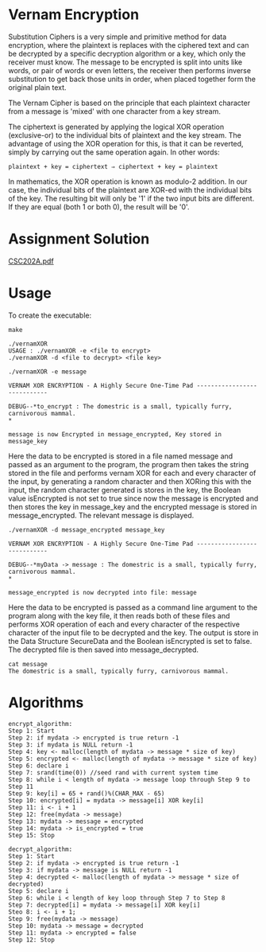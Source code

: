 # Vernam Encryption
Substitution Ciphers is a very simple and primitive method for data encryption, where the plaintext is replaces with the ciphered text and can be decrypted by a specific decryption algorithm or a key, which only the receiver must know. The message to be encrypted is split into units like words, or pair of words or even letters, the receiver then performs inverse substitution to get back those units in order, when placed together form the original plain text.

The Vernam Cipher is based on the principle that each plaintext character from a message is 'mixed' with one character from a key stream.

The ciphertext is generated by applying the logical XOR operation (exclusive-or) to the individual bits of plaintext and the key stream. The advantage of using the XOR operation for this, is that it can be reverted, simply by carrying out the same operation again. In other words: 

```plaintext + key = ciphertext ⇒ ciphertext + key = plaintext```

In mathematics, the XOR operation is known as modulo-2 addition. In our case, the individual bits of the plaintext are XOR-ed with the individual bits of the key. The resulting bit will only be '1' if the two input bits are different. If they are equal (both 1 or both 0), the result will be '0'. 

# Assignment Solution

[CSC202A.pdf](CSC202A.pdf)

# Usage

To create the executable:
```
make
```

```
./vernamXOR
USAGE : ./vernamXOR -e <file to encrypt>
./vernamXOR -d <file to decrypt> <file key>
```

```
./vernamXOR -e message

VERNAM XOR ENCRYPTION - A Highly Secure One-Time Pad ----------------------------

DEBUG--*to_encrypt : The domestric is a small, typically furry, carnivorous mammal.
*

message is now Encrypted in message_encrypted, Key stored in message_key
```

Here the data to be encrypted is stored in a file named message and passed as an argument to the program, the program then takes the string stored in the file and performs vernam XOR for each and every character of the input, by generating a random character and then XORing this with the input, the random character generated is stores in the key, the Boolean value isEncrypted is not set to true since now the message is encrypted and then stores the key in message_key and the encrypted message is stored in message_encrypted. The relevant message is displayed.

```
./vernamXOR -d message_encrypted message_key

VERNAM XOR ENCRYPTION - A Highly Secure One-Time Pad ----------------------------

DEBUG--*myData -> message : The domestric is a small, typically furry, carnivorous mammal.
*

message_encrypted is now decrypted into file: message
```

Here the data to be encrypted is passed as a command line argument to the program along with the key file, it then reads both of these files and performs XOR operation of each and every character of the respective character of the input file to be decrypted and the key. The output is store in the Data Structure SecureData and the Boolean isEncrypted is set to false. The decrypted file is then saved into message_decrypted.

```
cat message
The domestric is a small, typically furry, carnivorous mammal.
```

# Algorithms

```
encrypt_algorithm:
Step 1: Start
Step 2: if mydata -> encrypted is true return -1
Step 3: if mydata is NULL return -1
Step 4: key <- malloc(length of mydata -> message * size of key)
Step 5: encrypted <- malloc(length of mydata -> message * size of key)
Step 6: declare i
Step 7: srand(time(0)) //seed rand with current system time
Step 8: while i < length of mydata -> message loop through Step 9 to Step 11
Step 9: key[i] = 65 + rand()%(CHAR_MAX - 65)
Step 10: encrypted[i] = mydata -> message[i] XOR key[i]
Step 11: i <- i + 1
Step 12: free(mydata -> message)
Step 13: mydata -> message = encrypted
Step 14: mydata -> is_encrypted = true
Step 15: Stop
```

```
decrypt_algorithm:
Step 1: Start
Step 2: if mydata -> encrypted is true return -1
Step 3: if mydata -> message is NULL return -1
Step 4: decrypted <- malloc(length of mydata -> message * size of decrypted)
Step 5: declare i
Step 6: while i < length of key loop through Step 7 to Step 8
Step 7: decrypted[i] = mydata -> message[i] XOR key[i]
Steo 8: i <- i + 1;
Step 9: free(mydata -> message)
Step 10: mydata -> message = decrypted
Step 11: mydata -> encrypted = false
Step 12: Stop
```
